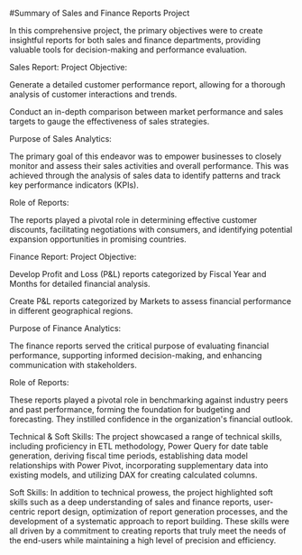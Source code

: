 #Summary of Sales and Finance Reports Project

In this comprehensive project, the primary objectives were to create insightful reports for both sales and finance departments, providing valuable tools for decision-making and performance evaluation.

Sales Report:
Project Objective:

Generate a detailed customer performance report, allowing for a thorough analysis of customer interactions and trends.

Conduct an in-depth comparison between market performance and sales targets to gauge the effectiveness of sales strategies.

Purpose of Sales Analytics:

The primary goal of this endeavor was to empower businesses to closely monitor and assess their sales activities and overall performance. This was achieved through the analysis of sales data to identify patterns and track key performance indicators (KPIs).

Role of Reports:

The reports played a pivotal role in determining effective customer discounts, facilitating negotiations with consumers, and identifying potential expansion opportunities in promising countries.

Finance Report:
Project Objective:

Develop Profit and Loss (P&L) reports categorized by Fiscal Year and Months for detailed financial analysis.

Create P&L reports categorized by Markets to assess financial performance in different geographical regions.

Purpose of Finance Analytics:

The finance reports served the critical purpose of evaluating financial performance, supporting informed decision-making, and enhancing communication with stakeholders.

Role of Reports:

These reports played a pivotal role in benchmarking against industry peers and past performance, forming the foundation for budgeting and forecasting. They instilled confidence in the organization's financial outlook.

Technical & Soft Skills:
The project showcased a range of technical skills, including proficiency in ETL methodology, Power Query for date table generation, deriving fiscal time periods, establishing data model relationships with Power Pivot, incorporating supplementary data into existing models, and utilizing DAX for creating calculated columns.

Soft Skills:
In addition to technical prowess, the project highlighted soft skills such as a deep understanding of sales and finance reports, user-centric report design, optimization of report generation processes, and the development of a systematic approach to report building. These skills were all driven by a commitment to creating reports that truly meet the needs of the end-users while maintaining a high level of precision and efficiency.






